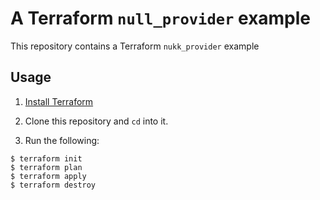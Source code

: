 # A Terraform `null_provider` example

This repository contains a Terraform `nukk_provider` example

## Usage

1. [Install Terraform](https://www.terraform.io/intro/getting-started/install.html)
2. Clone this repository and `cd` into it.

3. Run the following:

```
$ terraform init
$ terraform plan
$ terraform apply
$ terraform destroy
```
